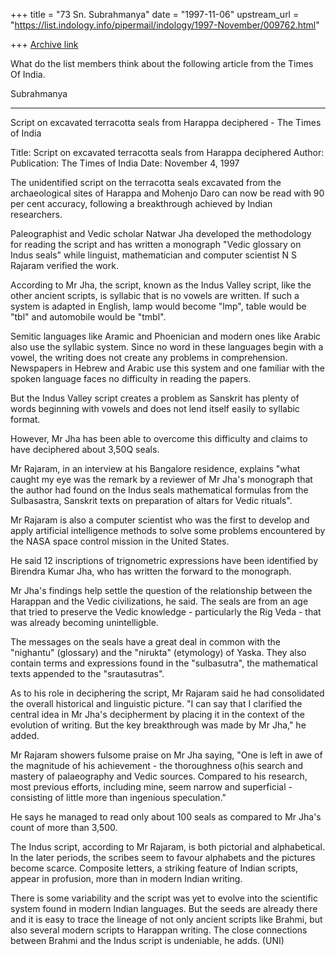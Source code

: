 +++
title = "73 Sn. Subrahmanya"
date = "1997-11-06"
upstream_url = "https://list.indology.info/pipermail/indology/1997-November/009762.html"

+++
[Archive link](https://list.indology.info/pipermail/indology/1997-November/009762.html)

What do the list members think about the following article
from the Times Of India.

Subrahmanya

--------------------------------------------------------------------------
Script on excavated terracotta seals from
Harappa deciphered - The Times of India

Title: Script on excavated terracotta seals from Harappa deciphered
Author:
Publication: The Times of India
Date: November 4, 1997

The unidentified script on the terracotta seals excavated from the
archaeological sites of Harappa and Mohenjo Daro can now be read with 90
per cent accuracy, following a breakthrough achieved by Indian researchers.

Paleographist and Vedic scholar Natwar Jha developed the methodology for
reading the script and has written a monograph "Vedic glossary on Indus
seals" while linguist, mathematician and computer scientist N S Rajaram
verified the work.

According to Mr Jha, the script, known as the Indus Valley script, like the
other ancient scripts, is syllabic that is no vowels are written. If such
a system is adapted in English, lamp would become "lmp", table would be
"tbl" and automobile would be "tmbl".

Semitic languages like Aramic and Phoenician and modern ones like Arabic
also use the syllabic system. Since no word in these languages begin with a
vowel, the writing does not create any problems in comprehension.
Newspapers in Hebrew and Arabic use this system and one familiar with the
spoken language faces no difficulty in reading the papers.

But the Indus Valley script creates a problem as Sanskrit has plenty of
words beginning with vowels and does not lend itself easily to syllabic
format.

However, Mr Jha has been able to overcome this difficulty and claims to
have deciphered about 3,50Q seals.

Mr Rajaram, in an interview at his Bangalore residence, explains "what
caught my eye was the remark by a reviewer of Mr Jha's monograph that the
author had found on the Indus seals mathematical formulas from the
Sulbasastra, Sanskrit texts on preparation of altars for Vedic rituals".

Mr Rajaram is also a computer scientist who was the first to develop and
apply artificial intelligence methods to solve some problems encountered by
the NASA space control mission in the United States.

He said 12 inscriptions of trignometric expressions have been identified by
Birendra Kumar Jha, who has written the forward to the monograph.

Mr Jha's findings help settle the question of the relationship between the
Harappan and the Vedic civilizations, he said. The seals are from an age
that tried to preserve the Vedic knowledge - particularly the Rig Veda -
that was already becoming unintelligble.

The messages on the seals have a great deal in common with the "nighantu"
(glossary) and the "nirukta" (etymology) of Yaska. They also contain terms
and expressions found in the "sulbasutra", the mathematical texts appended
to the "srautasutras".

As to his role in deciphering the script, Mr Rajaram said he had
consolidated the overall historical and linguistic picture. "I can say that
I clarified the central idea in Mr Jha's decipherment by placing it in the
context of the evolution of writing. But the key breakthrough was made by
Mr Jha," he added.

Mr Rajaram showers fulsome praise on Mr Jha saying, "One is left in awe of
the magnitude of his achievement - the thoroughness o(his search and
mastery of palaeography and Vedic sources. Compared to his research, most
previous efforts, including mine, seem narrow and superficial - consisting
of little more than ingenious speculation."

He says he managed to read only about 100 seals as compared to Mr Jha's
count of more than 3,500.

The Indus script, according to Mr Rajaram, is both pictorial and
alphabetical. In the later periods, the scribes seem to favour alphabets
and the pictures become scarce. Composite letters, a striking feature of
Indian scripts, appear in profusion, more than in modern Indian writing.

There is some variability and the script was yet to evolve into the
scientific system found in modern Indian languages. But the seeds are
already there and it is easy to trace the lineage of not only ancient
scripts like Brahmi, but also several modern scripts to Harappan writing.
The close connections between Brahmi and the Indus script is undeniable, he
adds. (UNI)



